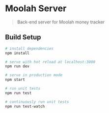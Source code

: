 # Moolah Server
> Back-end server for Moolah money tracker

## Build Setup

``` bash
# install dependencies
npm install

# serve with hot reload at localhost:3000
npm run dev

# serve in production mode
npm start

# run unit tests
npm run test

# continuously run unit tests
npm run test-watch
```